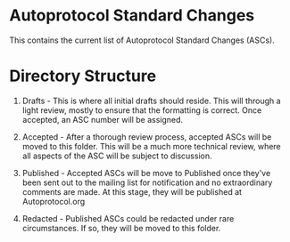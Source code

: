 # Autoprotocol Standard Changes

This contains the current list of Autoprotocol Standard Changes (ASCs).

# Directory Structure

1. Drafts - This is where all initial drafts should reside. This will through a light review, mostly to ensure that the formatting is correct. Once accepted, an ASC number will be assigned.

2. Accepted - After a thorough review process, accepted ASCs will be moved to this folder. This will be a much more technical review, where all aspects of the ASC will be subject to discussion.

3. Published - Accepted ASCs will be move to Published once they've been sent out to the mailing list for notification and no extraordinary comments are made. At this stage, they will be published at Autoprotocol.org

4. Redacted - Published ASCs could be redacted under rare circumstances. If so, they will be moved to this folder.

